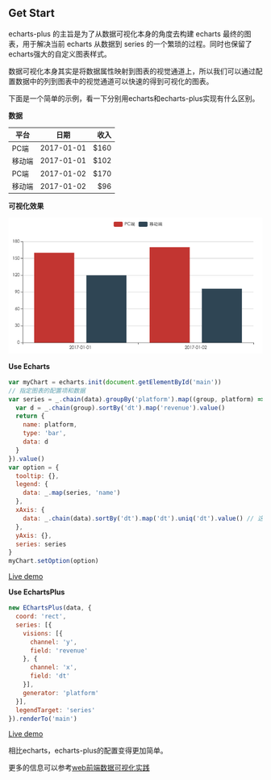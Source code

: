 Get Start
---

echarts-plus 的主旨是为了从数据可视化本身的角度去构建 echarts 最终的图表，用于解决当前 echarts 从数据到 series 的一个繁琐的过程。同时也保留了echarts强大的自定义图表样式。

数据可视化本身其实是将数据属性映射到图表的视觉通道上，所以我们可以通过配置数据中的列到图表中的视觉通道可以快速的得到可视化的图表。

下面是一个简单的示例，看一下分别用echarts和echarts-plus实现有什么区别。

**数据**

| 平台        | 日期           | 收入  |
| ------------- |:-------------:| -----:|
| PC端      | 2017-01-01 | $160 |
| 移动端      | 2017-01-01      |   $102 |
| PC端      | 2017-01-02 | $170 |
| 移动端      | 2017-01-02      |   $96 |

**可视化效果**

![demo](./images/getstart.png)

**Use Echarts**

```js
var myChart = echarts.init(document.getElementById('main'))
// 指定图表的配置项和数据
var series = _.chain(data).groupBy('platform').map((group, platform) => {
  var d = _.chain(group).sortBy('dt').map('revenue').value()
  return {
    name: platform,
    type: 'bar',
    data: d
  }
}).value()
var option = {
  tooltip: {},
  legend: {
    data: _.map(series, 'name')
  },
  xAxis: {
    data: _.chain(data).sortBy('dt').map('dt').uniq('dt').value() // 这里不严谨，其他数据项有可能出错
  },
  yAxis: {},
  series: series
}
myChart.setOption(option)
```

[Live demo](http://yutingzhao.com/echarts-plus/examples/getstart/echarts.html)

**Use EchartsPlus**

```js
new EChartsPlus(data, {
  coord: 'rect',
  series: [{
    visions: [{
      channel: 'y',
      field: 'revenue'
    }, {
      channel: 'x',
      field: 'dt'
    }],
    generator: 'platform'
  }],
  legendTarget: 'series'
}).renderTo('main')
```

[Live demo](http://yutingzhao.com/echarts-plus/examples/getstart/echarts-plus.html)

相比echarts，echarts-plus的配置变得更加简单。

更多的信息可以参考[web前端数据可视化实践](https://www.gitbook.com/book/yutingzhao1991/visualization/details)
